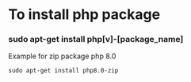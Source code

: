   # To install php package
  ### sudo apt-get install php[v]-[package_name]
  
  Example for zip package php 8.0
    
    sudo apt-get install php8.0-zip
